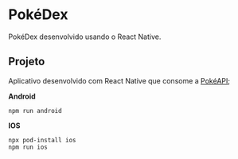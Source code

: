 # PokéDex

PokéDex desenvolvido usando o React Native.

## Projeto

Aplicativo desenvolvido com React Native que consome a [PokéAPI](https://pokeapi.co/);

**Android**

```
npm run android
```

**IOS**

```
npx pod-install ios
npm run ios
```

